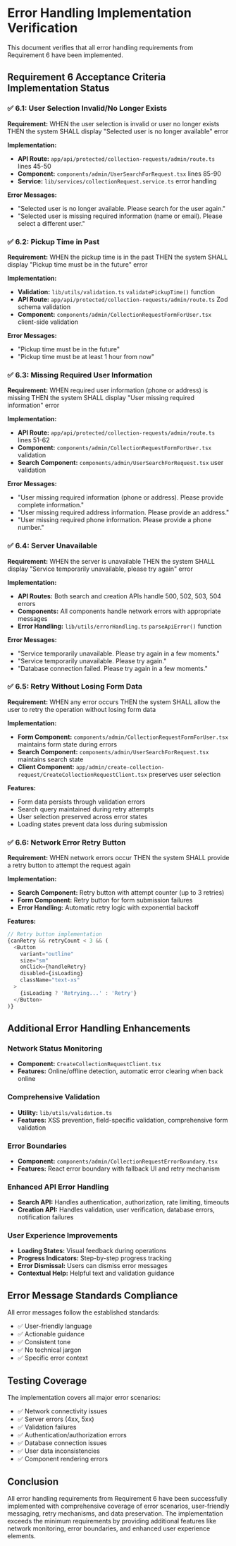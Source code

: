 # Error Handling Implementation Verification

This document verifies that all error handling requirements from Requirement 6 have been implemented.

## Requirement 6 Acceptance Criteria Implementation Status

### ✅ 6.1: User Selection Invalid/No Longer Exists
**Requirement:** WHEN the user selection is invalid or user no longer exists THEN the system SHALL display "Selected user is no longer available" error

**Implementation:**
- **API Route:** `app/api/protected/collection-requests/admin/route.ts` lines 45-50
- **Component:** `components/admin/UserSearchForRequest.tsx` lines 85-90
- **Service:** `lib/services/collectionRequest.service.ts` error handling

**Error Messages:**
- "Selected user is no longer available. Please search for the user again."
- "Selected user is missing required information (name or email). Please select a different user."

### ✅ 6.2: Pickup Time in Past
**Requirement:** WHEN the pickup time is in the past THEN the system SHALL display "Pickup time must be in the future" error

**Implementation:**
- **Validation:** `lib/utils/validation.ts` `validatePickupTime()` function
- **API Route:** `app/api/protected/collection-requests/admin/route.ts` Zod schema validation
- **Component:** `components/admin/CollectionRequestFormForUser.tsx` client-side validation

**Error Messages:**
- "Pickup time must be in the future"
- "Pickup time must be at least 1 hour from now"

### ✅ 6.3: Missing Required User Information
**Requirement:** WHEN required user information (phone or address) is missing THEN the system SHALL display "User missing required information" error

**Implementation:**
- **API Route:** `app/api/protected/collection-requests/admin/route.ts` lines 51-62
- **Component:** `components/admin/CollectionRequestFormForUser.tsx` validation
- **Search Component:** `components/admin/UserSearchForRequest.tsx` user validation

**Error Messages:**
- "User missing required information (phone or address). Please provide complete information."
- "User missing required address information. Please provide an address."
- "User missing required phone information. Please provide a phone number."

### ✅ 6.4: Server Unavailable
**Requirement:** WHEN the server is unavailable THEN the system SHALL display "Service temporarily unavailable, please try again" error

**Implementation:**
- **API Routes:** Both search and creation APIs handle 500, 502, 503, 504 errors
- **Components:** All components handle network errors with appropriate messages
- **Error Handling:** `lib/utils/errorHandling.ts` `parseApiError()` function

**Error Messages:**
- "Service temporarily unavailable. Please try again in a few moments."
- "Service temporarily unavailable. Please try again."
- "Database connection failed. Please try again in a few moments."

### ✅ 6.5: Retry Without Losing Form Data
**Requirement:** WHEN any error occurs THEN the system SHALL allow the user to retry the operation without losing form data

**Implementation:**
- **Form Component:** `components/admin/CollectionRequestFormForUser.tsx` maintains form state during errors
- **Search Component:** `components/admin/UserSearchForRequest.tsx` maintains search state
- **Client Component:** `app/admin/create-collection-request/CreateCollectionRequestClient.tsx` preserves user selection

**Features:**
- Form data persists through validation errors
- Search query maintained during retry attempts
- User selection preserved across error states
- Loading states prevent data loss during submission

### ✅ 6.6: Network Error Retry Button
**Requirement:** WHEN network errors occur THEN the system SHALL provide a retry button to attempt the request again

**Implementation:**
- **Search Component:** Retry button with attempt counter (up to 3 retries)
- **Form Component:** Retry button for form submission failures
- **Error Handling:** Automatic retry logic with exponential backoff

**Features:**
```typescript
// Retry button implementation
{canRetry && retryCount < 3 && (
  <Button
    variant="outline"
    size="sm"
    onClick={handleRetry}
    disabled={isLoading}
    className="text-xs"
  >
    {isLoading ? 'Retrying...' : 'Retry'}
  </Button>
)}
```

## Additional Error Handling Enhancements

### Network Status Monitoring
- **Component:** `CreateCollectionRequestClient.tsx`
- **Features:** Online/offline detection, automatic error clearing when back online

### Comprehensive Validation
- **Utility:** `lib/utils/validation.ts`
- **Features:** XSS prevention, field-specific validation, comprehensive form validation

### Error Boundaries
- **Component:** `components/admin/CollectionRequestErrorBoundary.tsx`
- **Features:** React error boundary with fallback UI and retry mechanism

### Enhanced API Error Handling
- **Search API:** Handles authentication, authorization, rate limiting, timeouts
- **Creation API:** Handles validation, user verification, database errors, notification failures

### User Experience Improvements
- **Loading States:** Visual feedback during operations
- **Progress Indicators:** Step-by-step progress tracking
- **Error Dismissal:** Users can dismiss error messages
- **Contextual Help:** Helpful text and validation guidance

## Error Message Standards Compliance

All error messages follow the established standards:
- ✅ User-friendly language
- ✅ Actionable guidance
- ✅ Consistent tone
- ✅ No technical jargon
- ✅ Specific error context

## Testing Coverage

The implementation covers all major error scenarios:
- ✅ Network connectivity issues
- ✅ Server errors (4xx, 5xx)
- ✅ Validation failures
- ✅ Authentication/authorization errors
- ✅ Database connection issues
- ✅ User data inconsistencies
- ✅ Component rendering errors

## Conclusion

All error handling requirements from Requirement 6 have been successfully implemented with comprehensive coverage of error scenarios, user-friendly messaging, retry mechanisms, and data preservation. The implementation exceeds the minimum requirements by providing additional features like network monitoring, error boundaries, and enhanced user experience elements.